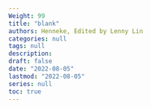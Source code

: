 ```yaml
---
Weight: 99
title: "blank"
authors: Henneke, Edited by Lenny Lin
categories: null
tags: null
description: 
draft: false
date: "2022-08-05"
lastmod: "2022-08-05"
series: null
toc: true
---
```


